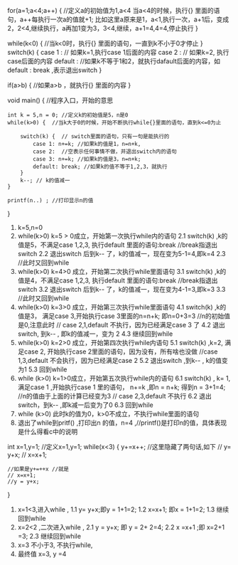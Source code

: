 
for(a=1;a<4;a++) {
	//定义a的初始值为1,a<4 当a<4的时候，执行{} 里面的语句，a++每执行一次a的值就+1;
	比如这里a原来是1，a<1,执行一次，a+1后，变成2，2<4,继续执行，a再加1变为3，3<4,继续，a+1=4,4=4,停止执行
}

while(k<0) {
	//当k<0时，执行{} 里面的语句，一直到k不小于0才停止
}
switch(k) {
	case 1 : // 如果k=1,执行case 1后面的内容
	case 2 : // 如果k=2, 执行case后面的内容
	default : //如果k不等于1和2，就执行dafault后面的内容，如default : break ,表示退出switch
}

if(a>b) {
	//如果a>b ，就执行{} 里面的内容
}

void main() {  //程序入口，开始的意思

	int k = 5,n = 0; //定义k的初始值是5，n是0
	while(k>0) {  //当k大于0的时候，开始不断执行while{}里面的语句，直到k<=0为止

		switch(k) {  // switch里面的语句，只有一句是能执行的
			case 1: n+=k; //如果k的值是1，n=n+k,
			case 2:  //空表示任何事情不做，并退出switch内的语句
			case 3: n+=k; //如果k的值是3，n=n+k;
			default: break; //如果k的值不等于1,2,3，就执行
		}
		k--; // k的值减一
	}

	printf(n..) ; //打印显示n的值
}
1. k=5,n=0
2. while(k>0)  k=5 > 0成立，开始第一次执行while内的语句
	2.1 switch(k) ,k的值是5，不满足case 1,2,3, 执行default 里面的语句:break    //break指退出switch
	2.2 退出switch 后到k-- 了，k的值减一，现在变为5-1=4,即k=4
	2.3 //此时又回到while
3. while(k>0) k=4>0 成立，开始第二次执行while里面语句
	3.1 switch(k) ,k的值是4，不满足case 1,2,3, 执行default 里面的语句:break    //break指退出switch
	3.2 退出switch 后到k-- 了，k的值减一，现在变为4-1=3,即k=3
	3.3 //此时又回到while
4.  while(k>0) k=3>0 成立，开始第三次执行while里面语句
	4.1 switch(k) ,k的值是3， 满足case 3,开始执行case 3里面的n=n+k; 即n=0+3=3 //n的初始值是0,注意此时
		// case 2,1,default 不执行，因为已经满足case 3 了
	4.2 退出switch, 到k-- , 即k的值减一，变为 2
	4.3 继续回到while
5. while(k>0) k=2>0 成立，开始第四次执行while内语句
	5.1 switch(k) ,k=2, 满足case 2, 开始执行case 2里面的语句，因为没有，所有啥也没做
		//case 1,3,default 不会执行，因为已经满足case 2
	5.2 退出switch ,到k-- , k的值变为1
	5.3  回到while 
6. while (k>0) k=1>0成立，开始第五次执行while内的语句
	6.1 switch(k) , k= 1, 满足case 1 ,开始执行case 1 里的语句， n+=k ,即n = n+k; 得到n = 3+1=4; //n的值由于上面的计算已经变为3
		// case 2,3,default 不执行
	6.2 退出switch，到k-- ,即k减一后变为了0
	6.3 回到while
7. while (k>0) 此时k的值为0，k>0不成立，不执行while里面的语句
8. 退出了while到pritf() ,打印出n 的值，n=4  ,//printf()是打印n的值，具体表现是什么得看c中的说明









int x=1,y=1; //定义x=1,y=1;
while(x<3) {
	y+=x++; //这里隐藏了两句话,如下
	// y= y+x;
	// x=x+1;

	//如果是y+=++x //就是
	// x=x+1;
	//y = y+x;
}

1. x=1<3,进入while ,
	1.1  y= y+x;即y = 1+1=2;
	1.2  x=x+1; 即x = 1+1=2;
	1.3 继续回到while
2. x=2<2 ,二次进入while ,
	2.1 y = y+x; 即 y = 2+ 2=4;
	2.2 x =x+1 ;即 x=2+1 =3;
	2.3 继续回到while
3. x=3 不小于3, 不执行while, 
4. 最终值 x=3, y =4






